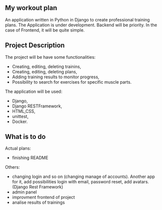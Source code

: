 ## My workout plan

An application written in Python in Django to create professional training plans.
The Application is under development.
Backend will be priority. In the case of Frontend, it will be quite simple.

## Project Description

The project will be have some functionalities:

- Creating, editing, deleting trainins,
- Creating, editing, deleting plans,
- Adding training results to monitor progress,
- Possibility to search for exercises for specific muscle parts.

The application will be used:

- Django,
- Django RESTFramework,
- HTML,CSS,
- unittest,
- Docker.

## What is to do

Actual plans:

- finishing README

Others:

- changing login and so on (changing manage of accounts). Another app for it, add possibilities login with email, password reset, add avatars. (Django Rest Framework)
- admin panel
- improvment frontend of project
- analise results of trainings